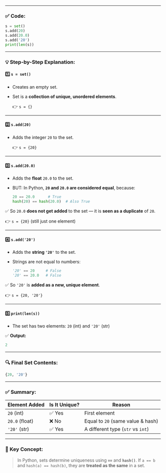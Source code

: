 
---

### ✅ Code:

```python
s = set()
s.add(20)
s.add(20.0)
s.add('20')
print(len(s))
```

---

### 💡 Step-by-Step Explanation:

#### 1️⃣ `s = set()`

* Creates an empty set.
* Set is a **collection of unique, unordered elements**.

  👉 `s = {}`

---

#### 2️⃣ `s.add(20)`

* Adds the integer `20` to the set.

  👉 `s = {20}`

---

#### 3️⃣ `s.add(20.0)`

* Adds the **float** `20.0` to the set.
* BUT: In Python, **`20` and `20.0` are considered equal**, because:

  ```python
  20 == 20.0      # True
  hash(20) == hash(20.0)  # Also True
  ```

✅ So `20.0` **does not get added** to the set — it is **seen as a duplicate** of `20`.

👉 `s = {20}`  (still just one element)

---

#### 4️⃣ `s.add('20')`

* Adds the **string `'20'`** to the set.
* Strings are not equal to numbers:

  ```python
  '20' == 20     # False
  '20' == 20.0   # False
  ```

✅ So `'20'` is **added as a new, unique element**.

👉 `s = {20, '20'}`

---

#### 5️⃣ `print(len(s))`

* The set has two elements: `20` (int) and `'20'` (str)

✅ **Output:**

```python
2
```

---

### 🔍 Final Set Contents:

```python
{20, '20'}
```

---

### ✅ Summary:

| Element Added  | Is It Unique? | Reason                            |
| -------------- | ------------- | --------------------------------- |
| `20` (int)     | ✅ Yes         | First element                     |
| `20.0` (float) | ❌ No          | Equal to `20` (same value & hash) |
| `'20'` (str)   | ✅ Yes         | A different type (`str` vs `int`) |

---

### 🧠 Key Concept:

> In Python, sets determine uniqueness using **`==`** and **`hash()`**.
> If `a == b` and `hash(a) == hash(b)`, they are **treated as the same** in a set.

